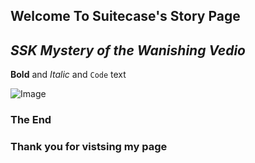 <!-- -->



## Welcome To Suitecase's Story Page

## **_SSK Mystery of the Wanishing Vedio_**



**Bold** and _Italic_ and `Code` text

![Image](src)

### The End 
### Thank you for vistsing my page


